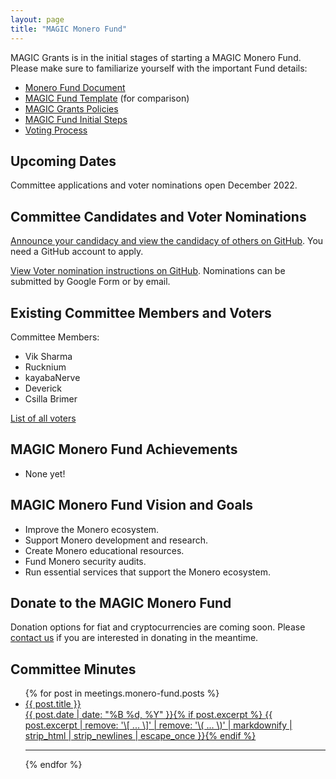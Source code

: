 ```yaml
---
layout: page
title: "MAGIC Monero Fund"
---
```


MAGIC Grants is in the initial stages of starting a MAGIC Monero Fund. Please make sure to familiarize yourself with the important Fund details:

* [Monero Fund Document](/funds/monero/monero_fund)
* [MAGIC Fund Template](/funds/fund_template) (for comparison)
* [MAGIC Grants Policies](/about/documentation)
* [MAGIC Fund Initial Steps](/funds/fund_initial_steps/)
* [Voting Process](/funds/voting/)

## Upcoming Dates

Committee applications and voter nominations open December 2022.

## Committee Candidates and Voter Nominations

[Announce your candidacy and view the candidacy of others on GitHub](https://github.com/MAGICGrants/Monero-Fund). You need a GitHub account to apply.

[View Voter nomination instructions on GitHub](https://github.com/MAGICGrants/Monero-Fund). Nominations can be submitted by Google Form or by email.

## Existing Committee Members and Voters

Committee Members:
* Vik Sharma
* Rucknium
* kayabaNerve
* Deverick
* Csilla Brimer

[List of all voters](/funds/monero/monero_fund_voters)

## MAGIC Monero Fund Achievements

* None yet!

## MAGIC Monero Fund Vision and Goals

* Improve the Monero ecosystem.
* Support Monero development and research.
* Create Monero educational resources.
* Fund Monero security audits.
* Run essential services that support the Monero ecosystem.

## Donate to the MAGIC Monero Fund

Donation options for fiat and cryptocurrencies are coming soon. Please [contact us](mailto:info@magicgrants.org) if you are interested in donating in the meantime.

## Committee Minutes

<ul class="post-list">
{% for post in meetings.monero-fund.posts %}
  <li><article><a href="{{ site.url }}{{ post.url }}"><div class="post-entry-title">{{ post.title }}</div> <span class="entry-date"><time datetime="{{ post.date | date_to_xmlschema }}">{{ post.date | date: "%B %d, %Y" }}</time></span>{% if post.excerpt %} <span class="excerpt">{{ post.excerpt | remove: '\[ ... \]' | remove: '\( ... \)' | markdownify | strip_html | strip_newlines | escape_once }}</span>{% endif %}</a></article></li>
  <hr>
{% endfor %}
</ul>
